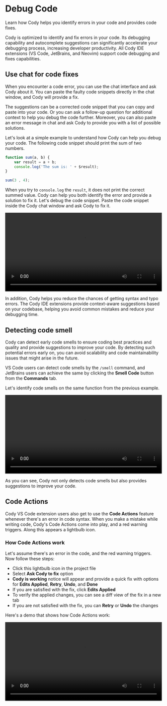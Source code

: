 # Debug Code

<p class="subtitle">Learn how Cody helps you identify errors in your code and provides code fixes.</p>

Cody is optimized to identify and fix errors in your code. Its debugging capability and autocomplete suggestions can significantly accelerate your debugging process, increasing developer productivity. All Cody IDE extensions (VS Code, JetBrains, and Neovim) support code debugging and fixes capabilities.

## Use chat for code fixes

When you encounter a code error, you can use the chat interface and ask Cody about it. You can paste the faulty code snippets directly in the chat window, and Cody will provide a fix.

The suggestions can be a corrected code snippet that you can copy and paste into your code. Or you can ask a follow-up question for additional context to help you debug the code further. Moreover, you can also paste an error message in chat and ask Cody to provide you with a list of possible solutions.

Let's look at a simple example to understand how Cody can help you debug your code. The following code snippet should print the sum of two numbers.

```js
function sum(a, b) {
	var result = a + b;
	console.log('The sum is: ' + $result);
}

sum(3 , 4);
```

When you try to `console.log` the `result`, it does not print the correct summed value. Cody can help you both identify the error and provide a solution to fix it. Let's debug the code snippet. Paste the code snippet inside the Cody chat window and ask Cody to fix it.

<video width="1920" height="1080" loop playsinline controls style="width: 100%; height: auto; max-width: 50rem">
  <source src="https://storage.googleapis.com/sourcegraph-assets/Docs/Media/fix-code.mp4" type="video/mp4">
</video>

In addition, Cody helps you reduce the chances of getting syntax and typo errors. The Cody IDE extensions provide context-aware suggestions based on your codebase, helping you avoid common mistakes and reduce your debugging time.

## Detecting code smell

Cody can detect early code smells to ensure coding best practices and quality and provide suggestions to improve your code. By detecting such potential errors early on, you can avoid scalability and code maintainability issues that might arise in the future.

VS Code users can detect code smells by the `/smell` command, and JetBrains users can achieve the same by clicking the **Smell Code** button from the **Commands** tab.

Let's identify code smells on the same function from the previous example.

<video width="1920" height="1080" loop playsinline controls style="width: 100%; height: auto; max-width: 50rem">
  <source src="https://storage.googleapis.com/sourcegraph-assets/Docs/Media/code-smells.mp4" type="video/mp4">
</video>

As you can see, Cody not only detects code smells but also provides suggestions to improve your code.

## Code Actions

Cody VS Code extension users also get to use the **Code Actions** feature whenever there's an error in code syntax. When you make a mistake while writing code, Cody's Code Actions come into play, and a red warning triggers. Along this appears a lightbulb icon.

### How Code Actions work

Let's assume there's an error in the code, and the red warning triggers. Now follow these steps:

- Click this lightbulb icon in the project file
- Select **Ask Cody to fix** option
- **Cody is working** notice will appear and provide a quick fix with options for **Edits Applied**, **Retry**, **Undo**, and **Done**
- If you are satisfied with the fix, click **Edits Applied**
- To verify the applied changes, you can see a diff view of the fix in a new tab
- If you are not satisfied with the fix, you can **Retry** or **Undo** the changes

Here's a demo that shows how Code Actions work:

<video width="1920" height="1080" loop playsinline controls style="width: 100%; height: auto; max-width: 50rem">
  <source src="https://storage.googleapis.com/sourcegraph-assets/Docs/Media/code-actions.mp4" type="video/mp4">
</video>
